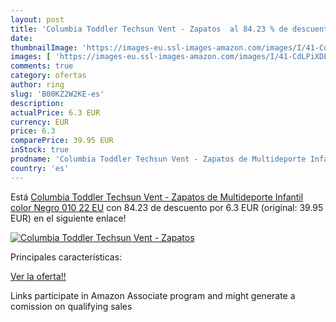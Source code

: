 ```yaml
---
layout: post
title: 'Columbia Toddler Techsun Vent - Zapatos  al 84.23 % de descuento'
date: 
thumbnailImage: 'https://images-eu.ssl-images-amazon.com/images/I/41-CdLPiXDL._SL200_.jpg'
images: [ 'https://images-eu.ssl-images-amazon.com/images/I/41-CdLPiXDL._SL200_.jpg' ]
comments: true
category: ofertas
author: ring
slug: 'B00KZ2W2KE-es'
description:
actualPrice: 6.3 EUR
currency: EUR
price: 6.3
comparePrice: 39.95 EUR
inStock: true
prodname: 'Columbia Toddler Techsun Vent - Zapatos de Multideporte Infantil  color Negro  010   22 EU'
country: 'es'
---
```


Está [Columbia Toddler Techsun Vent - Zapatos de Multideporte Infantil  color Negro  010   22 EU](https://www.amazon.es/dp/B00KZ2W2KE/?tag=tolees-21) con 84.23 de descuento por 6.3 EUR (original: 39.95 EUR) en el siguiente enlace!

[![Columbia Toddler Techsun Vent - Zapatos ](https://images-eu.ssl-images-amazon.com/images/I/41-CdLPiXDL._SL200_.jpg)](https://www.amazon.es/dp/B00KZ2W2KE/?tag=tolees-21)

Principales características:


[Ver la oferta!!](https://www.amazon.es/dp/B00KZ2W2KE/?tag=tolees-21)

Links participate in Amazon Associate program and might generate a comission on qualifying sales


